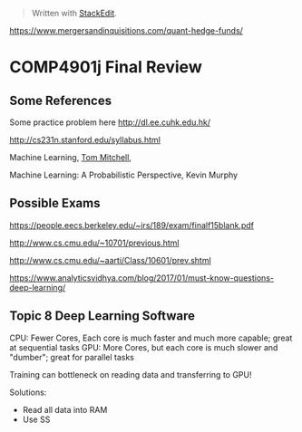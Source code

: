 


> Written with [StackEdit](https://stackedit.io/).

https://www.mergersandinquisitions.com/quant-hedge-funds/

# COMP4901j Final Review

## Some References

Some practice problem here http://dl.ee.cuhk.edu.hk/

http://cs231n.stanford.edu/syllabus.html

Machine Learning,  [Tom Mitchell](http://www.cs.cmu.edu/~tom),

Machine Learning: A Probabilistic Perspective, Kevin Murphy



## Possible Exams
https://people.eecs.berkeley.edu/~jrs/189/exam/finalf15blank.pdf

http://www.cs.cmu.edu/~10701/previous.html

http://www.cs.cmu.edu/~aarti/Class/10601/prev.shtml

https://www.analyticsvidhya.com/blog/2017/01/must-know-questions-deep-learning/

## Topic 8 Deep Learning Software

CPU: Fewer Cores, Each core is much faster and much more capable; great at sequential tasks
GPU: More Cores, but each core is much slower and "dumber"; great for parallel tasks

Training can bottleneck on reading data and transferring to GPU!

Solutions:
- Read all data into RAM
- Use SS
<!--stackedit_data:
eyJoaXN0b3J5IjpbMTc2NzExNjE2MiwtNDI5Njg1MjYxLDgzMj
A3OTcyNywyOTM3MjE0NzMsMzE5NzQzNjgwLDEwNzcxMTc4MTgs
LTEzODY1ODE5NjUsMTg4MTg2MDQ3NSwxNzU3NzExODZdfQ==
-->